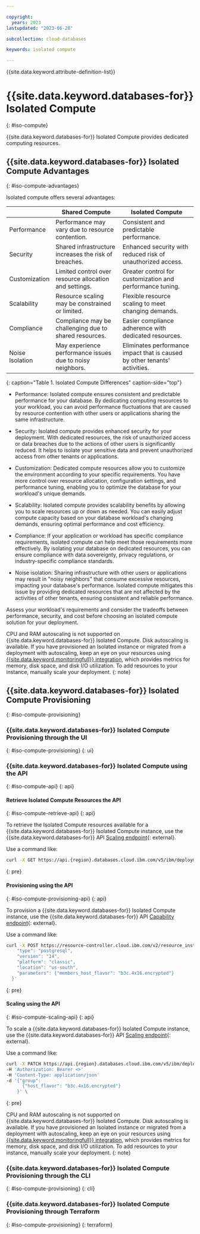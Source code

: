 ```yaml
---

copyright:
  years: 2023
lastupdated: "2023-06-28"

subcollection: cloud-databases

keywords: isolated compute

---
```


{{site.data.keyword.attribute-definition-list}}

# {{site.data.keyword.databases-for}} Isolated Compute
{: #iso-compute}

{{site.data.keyword.databases-for}} Isolated Compute provides dedicated computing resources. 

## {{site.data.keyword.databases-for}} Isolated Compute Advantages
{: #iso-compute-advantages}

Isolated compute offers several advantages:

|                       | Shared Compute                                           | Isolated Compute                                                  |
|-----------------------|---------------------------------------------------------|------------------------------------------------------------------|
| Performance           | Performance may vary due to resource contention.         | Consistent and predictable performance.                           |
| Security              | Shared infrastructure increases the risk of breaches.    | Enhanced security with reduced risk of unauthorized access.       |
| Customization         | Limited control over resource allocation and settings.   | Greater control for customization and performance tuning.         |
| Scalability           | Resource scaling may be constrained or limited.          | Flexible resource scaling to meet changing demands.               |
| Compliance            | Compliance may be challenging due to shared resources.   | Easier compliance adherence with dedicated resources.             |
| Noise Isolation       | May experience performance issues due to noisy neighbors.| Eliminates performance impact that is caused by other tenants' activities.|
{: caption="Table 1. Isolated Compute Differences" caption-side="top"}

- Performance: Isolated compute ensures consistent and predictable performance for your database. By dedicating computing resources to your workload, you can avoid performance fluctuations that are caused by resource contention with other users or applications sharing the same infrastructure.

- Security: Isolated compute provides enhanced security for your deployment. With dedicated resources, the risk of unauthorized access or data breaches due to the actions of other users is significantly reduced. It helps to isolate your sensitive data and prevent unauthorized access from other tenants or applications.

- Customization: Dedicated compute resources allow you to customize the environment according to your specific requirements. You have more control over resource allocation, configuration settings, and performance tuning, enabling you to optimize the database for your workload's unique demands.

- Scalability: Isolated compute provides scalability benefits by allowing you to scale resources up or down as needed. You can easily adjust compute capacity based on your database workload's changing demands, ensuring optimal performance and cost efficiency.

- Compliance: If your application or workload has specific compliance requirements, isolated compute can help meet those requirements more effectively. By isolating your database on dedicated resources, you can ensure compliance with data sovereignty, privacy regulations, or industry-specific compliance standards.

- Noise isolation: Sharing infrastructure with other users or applications may result in "noisy neighbors" that consume excessive resources, impacting your database's performance. Isolated compute mitigates this issue by providing dedicated resources that are not affected by the activities of other tenants, ensuring consistent and reliable performance.

Assess your workload's requirements and consider the tradeoffs between performance, security, and cost before choosing an isolated compute solution for your deployment.

CPU and RAM autoscaling is not supported on {{site.data.keyword.databases-for}} Isolated Compute. Disk autoscaling is available. If you have provisioned an Isolated instance or migrated from a deployment with autoscaling, keep an eye on your resources using [{{site.data.keyword.monitoringfull}} integration](/docs/databases-for-mongodb?topic=databases-for-mongodb-monitoring), which provides metrics for memory, disk space, and disk I/O utilization. To add resources to your instance, manually scale your deployment.
{: note}

## {{site.data.keyword.databases-for}} Isolated Compute Provisioning
{: #iso-compute-provisioning}

### {{site.data.keyword.databases-for}} Isolated Compute Provisioning through the UI
{: #iso-compute-provisioning}
{: ui}

### {{site.data.keyword.databases-for}} Isolated Compute using the API
{: #iso-compute-api}
{: api}

#### Retrieve Isolated Compute Resources the API
{: #iso-compute-retrieve-api}
{: api}

To retrieve the Isolated Compute resources available for a {{site.data.keyword.databases-for}} Isolated Compute instance, use the {{site.data.keyword.databases-for}} API [Scaling endpoint](https://cloud.ibm.com/apidocs/cloud-databases-api/cloud-databases-api-v5#listdeploymentscalinggroups){: external}.

Use a command like:

```sh
curl -X GET https://api.{region}.databases.cloud.ibm.com/v5/ibm/deployments/{id}/groups -H 'Authorization: Bearer <>' \
```
{: pre}

#### Provisioning using the API
{: #iso-compute-provisioning-api}
{: api}

To provision a {{site.data.keyword.databases-for}} Isolated Compute instance, use the {{site.data.keyword.databases-for}} API [Capability endpoint](https://cloud.ibm.com/apidocs/cloud-databases-api/cloud-databases-api-v5#capability){: external}.

Use a command like:

```sh
curl -X POST https://resource-controller.cloud.ibm.com/v2/resource_instances -H "Authorization: Bearer <IAM token>" -H 'Content-Type: application/json' -d '{
    "type": "postgresql",
    "version": "14",
    "platform": "classic",
    "location": "us-south",
    "parameters": {"members_host_flavor": "b3c.4x16.encrypted"}
  }'
```
{: pre}

#### Scaling using the API
{: #iso-compute-scaling-api}
{: api}

To scale a {{site.data.keyword.databases-for}} Isolated Compute instance, use the {{site.data.keyword.databases-for}} API [Scaling endpoint](https://cloud.ibm.com/apidocs/cloud-databases-api/cloud-databases-api-v5#setdeploymentscalinggroup){: external}.

Use a command like:

```sh
curl -X PATCH https://api.{region}.databases.cloud.ibm.com/v5/ibm/deployments/{id}/groups/{group_id} 
-H 'Authorization: Bearer <>' 
-H 'Content-Type: application/json' 
-d '{"group": 
      {"host_flavor": "b3c.4x16.encrypted"}
    }' \
```
{: pre}

CPU and RAM autoscaling is not supported on {{site.data.keyword.databases-for}} Isolated Compute. Disk autoscaling is available. If you have provisioned an Isolated instance or migrated from a deployment with autoscaling, keep an eye on your resources using [{{site.data.keyword.monitoringfull}} integration](/docs/databases-for-mongodb?topic=databases-for-mongodb-monitoring), which provides metrics for memory, disk space, and disk I/O utilization. To add resources to your instance, manually scale your deployment.
{: note}

### {{site.data.keyword.databases-for}} Isolated Compute Provisioning through the CLI
{: #iso-compute-provisioning}
{: cli}



### {{site.data.keyword.databases-for}} Isolated Compute Provisioning through Terraform
{: #iso-compute-provisioning}
{: terraform}

